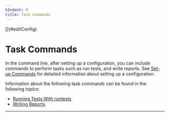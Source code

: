 ```yaml
---
hIndent: 0
title: Task Commands
---
```


[]{#editConfig}

# Task Commands

In the command line, after setting up a configuration, you can include commands to perform tasks
such as run tests, and write reports. See [Set-up Commands](setupCommands.html) for detailed
information about setting up a configuration.

Information about the following task commands can be found in the following topics:

-   [Running Tests With runtests](runTests.html)
-   [Writing Reports](writeReports.html)

----------------------------------------------------------------------------------------------------


